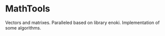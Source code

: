 # MathTools
Vectors and matrixes. Paralleled based on library enoki. Implementation of some algorithms.
